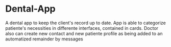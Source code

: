 # Dental-App
A dental app to keep the client's record up to date. App is able to categorize patiente's necessities in differente interfaces, contained in cards. Doctor also can create new contact and new patiente profile as being added to an automatized remainder by messages
